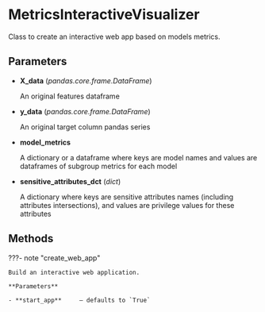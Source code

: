 # MetricsInteractiveVisualizer

Class to create an interactive web app based on models metrics.



## Parameters

- **X_data** (*pandas.core.frame.DataFrame*)

    An original features dataframe

- **y_data** (*pandas.core.frame.DataFrame*)

    An original target column pandas series

- **model_metrics**

    A dictionary or a dataframe where keys are model names and values are dataframes of subgroup metrics for each model

- **sensitive_attributes_dct** (*dict*)

    A dictionary where keys are sensitive attributes names (including attributes intersections),  and values are privilege values for these attributes




## Methods

???- note "create_web_app"

    Build an interactive web application.

    **Parameters**

    - **start_app**     – defaults to `True`    
    
